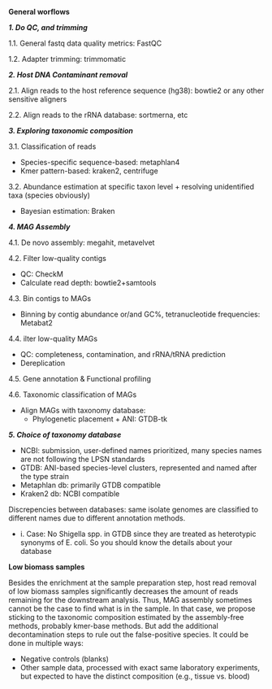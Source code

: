 **General worflows**

***1. Do QC, and trimming***

1.1. General fastq data quality metrics: FastQC

1.2. Adapter trimming: trimmomatic


***2. Host DNA Contaminant removal***

2.1. Align reads to the host reference sequence (hg38): bowtie2 or any other sensitive aligners

2.2. Align reads to the rRNA database: sortmerna, etc


***3. Exploring taxonomic composition***

3.1. Classification of reads
- Species-specific sequence-based: metaphlan4
- Kmer pattern-based: kraken2, centrifuge

3.2.	Abundance estimation at specific taxon level + resolving unidentified taxa (species obviously)
- Bayesian estimation: Braken

***4.	MAG Assembly***

4.1.	De novo assembly: megahit, metavelvet

4.2. Filter low-quality contigs
- QC: CheckM
- Calculate read depth: bowtie2+samtools

4.3. Bin contigs to MAGs
- Binning by contig abundance or/and GC%, tetranucleotide frequencies: Metabat2

4.4. ilter low-quality MAGs
- QC: completeness, contamination, and rRNA/tRNA prediction
- Dereplication

4.5. Gene annotation & Functional profiling

4.6. Taxonomic classification of MAGs
- Align MAGs with taxonomy database:
  - Phylogenetic placement + ANI: GTDB-tk
 
***5.	Choice of taxonomy database***

-	NCBI: submission, user-defined names prioritized, many species names are not following the LPSN standards
-	GTDB: ANI-based species-level clusters, represented and named after the type strain
-	Metaphlan db: primarily GTDB compatible
-	Kraken2 db: NCBI compatible

Discrepencies between databases: same isolate genomes are classified to different names due to different annotation methods.
  - i. Case: No Shigella spp. in GTDB since they are treated as heterotypic synonyms of E. coli.
So you should know the details about your database

**Low biomass samples**

Besides the enrichment at the sample preparation step, host read removal of low biomass samples significantly decreases the amount of reads remaining for the downstream analysis. Thus, MAG assembly sometimes cannot be the case to find what is in the sample. 
In that case, we propose sticking to the taxonomic composition estimated by the assembly-free methods, probably kmer-base methods. 
But add the additional decontamination steps to rule out the false-positive species. It could be done in multiple ways:
- Negative controls (blanks)
- Other sample data, processed with exact same laboratory experiments, but expected to have the distinct composition (e.g., tissue vs. blood)
